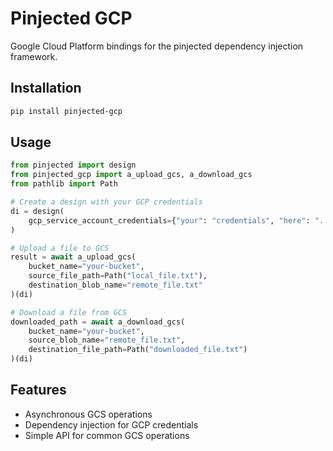 # Pinjected GCP

Google Cloud Platform bindings for the pinjected dependency injection framework.

## Installation

```bash
pip install pinjected-gcp
```

## Usage

```python
from pinjected import design
from pinjected_gcp import a_upload_gcs, a_download_gcs
from pathlib import Path

# Create a design with your GCP credentials
di = design(
    gcp_service_account_credentials={"your": "credentials", "here": "..."}
)

# Upload a file to GCS
result = await a_upload_gcs(
    bucket_name="your-bucket",
    source_file_path=Path("local_file.txt"),
    destination_blob_name="remote_file.txt"
)(di)

# Download a file from GCS
downloaded_path = await a_download_gcs(
    bucket_name="your-bucket",
    source_blob_name="remote_file.txt",
    destination_file_path=Path("downloaded_file.txt")
)(di)
```

## Features

- Asynchronous GCS operations
- Dependency injection for GCP credentials
- Simple API for common GCS operations
